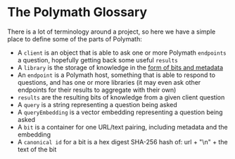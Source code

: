 # The Polymath Glossary

There is a lot of terminology around a project, so here we have a simple
place to define some of the parts of Polymath:

- A `client` is an object that is able to ask one or more Polymath `endpoints` a question, hopefully getting back some useful `results`
- A `library` is the storage of knowledge in the [form of bits and metadata]('format.md')
- An `endpoint` is a Polymath host, something that is able to respond to questions, and has one or more libraries (it may even ask other endpoints for their results to aggregate with their own)
- `results` are the resulting bits of knowledge from a given client question
- A `query` is a string representing a question being asked
- A `queryEmbedding` is a vector embedding representing a question being asked
- A `bit` is a container for one URL/text pairing, including metadata and the embedding
- A `canonical id` for a bit is a hex digest SHA-256 hash of: url + "\n" + the text of the bit
